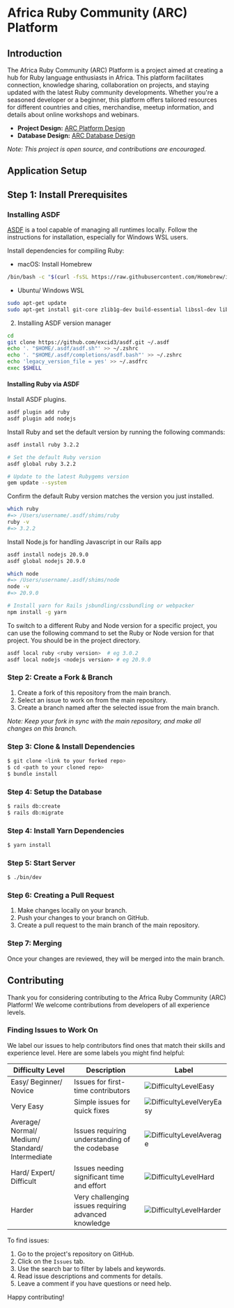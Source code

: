 # Africa Ruby Community (ARC) Platform

## Introduction
The Africa Ruby Community (ARC) Platform is a project aimed at creating a hub for Ruby language enthusiasts in Africa. This platform facilitates connection, knowledge sharing, collaboration on projects, and staying updated with the latest Ruby community developments. Whether you're a seasoned developer or a beginner, this platform offers tailored resources for different countries and cities, merchandise, meetup information, and details about online workshops and webinars.

- **Project Design:** [ARC Platform Design](https://still-snowflake-8822.animaapp.io/)
- **Database Design:** [ARC Database Design](https://dbdiagram.io/d/62afab7c9921fe2a96397c1e)

*Note: This project is open source, and contributions are encouraged.*

## Application Setup

## Step 1: Install Prerequisites

### Installing ASDF


[ASDF](https://asdf-vm.com/) is a tool capable of managing all runtimes locally. Follow the instructions for installation, especially for Windows WSL users.

Install dependencies for compiling Ruby:

* macOS: Install Homebrew

```sh
/bin/bash -c "$(curl -fsSL https://raw.githubusercontent.com/Homebrew/install/HEAD/install.sh)"
```

* Ubuntu/ Windows WSL

```sh
sudo apt-get update
sudo apt-get install git-core zlib1g-dev build-essential libssl-dev libreadline-dev libyaml-dev libsqlite3-dev sqlite3 libxml2-dev libxslt1-dev libcurl4-openssl-dev software-properties-common libffi-dev
```

2. Installing ASDF version manager

```sh
cd
git clone https://github.com/excid3/asdf.git ~/.asdf
echo '. "$HOME/.asdf/asdf.sh"' >> ~/.zshrc
echo '. "$HOME/.asdf/completions/asdf.bash"' >> ~/.zshrc
echo 'legacy_version_file = yes' >> ~/.asdfrc
exec $SHELL
```

#### Installing Ruby via ASDF
Install ASDF plugins.

```sh
asdf plugin add ruby
asdf plugin add nodejs
```

Install Ruby and set the default version by running the following commands:

```sh
asdf install ruby 3.2.2 

# Set the default Ruby version
asdf global ruby 3.2.2 

# Update to the latest Rubygems version
gem update --system
```

Confirm the default Ruby version matches the version you just installed.

```sh
which ruby
#=> /Users/username/.asdf/shims/ruby
ruby -v
#=> 3.2.2
```

Install Node.js for handling Javascript in our Rails app

```sh
asdf install nodejs 20.9.0
asdf global nodejs 20.9.0

which node
#=> /Users/username/.asdf/shims/node
node -v
#=> 20.9.0

# Install yarn for Rails jsbundling/cssbundling or webpacker
npm install -g yarn
```

To switch to a different Ruby and Node version for a specific project, you can use the following command to set the Ruby or Node version for that project. You should be in the project directory.

```sh
asdf local ruby <ruby version>  # eg 3.0.2
asdf local nodejs <nodejs version> # eg 20.9.0
```

### Step 2: Create a Fork & Branch

1. Create a fork of this repository from the main branch.
2. Select an issue to work on from the main repository.
3. Create a branch named after the selected issue from the main branch.

*Note: Keep your fork in sync with the main repository, and make all changes on this branch.*

### Step 3: Clone & Install Dependencies

```sh
$ git clone <link to your forked repo>
$ cd <path to your cloned repo>
$ bundle install
```

### Step 4: Setup the Database

```sh
$ rails db:create
$ rails db:migrate
```

### Step 4: Install Yarn Dependencies

```sh
$ yarn install
```

### Step 5: Start Server

```sh
$ ./bin/dev
```

### Step 6: Creating a Pull Request

1. Make changes locally on your branch.
2. Push your changes to your branch on GitHub.
3. Create a pull request to the main branch of the main repository.

### Step 7: Merging

Once your changes are reviewed, they will be merged into the main branch.

## Contributing

Thank you for considering contributing to the Africa Ruby Community (ARC) Platform! We welcome contributions from developers of all experience levels.

### Finding Issues to Work On

We label our issues to help contributors find ones that match their skills and experience level. Here are some labels you might find helpful:

| Difficulty Level | Description | Label |
| ----------------- | ----------- | ----- |
| Easy/ Beginner/ Novice | Issues for first-time contributors | ![DifficultyLevelEasy](https://img.shields.io/badge/DifficultyLevelEasy-green.svg?style=for-the-badge) |
| Very Easy | Simple issues for quick fixes | ![DifficultyLevelVeryEasy](https://img.shields.io/badge/DifficultyLevelVeryEasy-619B16?style=for-the-badge) |
| Average/ Normal/ Medium/ Standard/ Intermediate | Issues requiring understanding of the codebase | ![DifficultyLevelAverage](https://img.shields.io/badge/DifficultyLevelAverage-DAD22C?style=for-the-badge&color=fbca04) |
| Hard/ Expert/ Difficult | Issues needing significant time and effort | ![DifficultyLevelHard](https://img.shields.io/badge/DifficultyLevelHard-E1803C?style=for-the-badge&color=d93f0b) |
| Harder | Very challenging issues requiring advanced knowledge | ![DifficultyLevelHarder](https://img.shields.io/badge/DifficultyLevelHarder-C70039?style=for-the-badge) |

To find issues:

1. Go to the project's repository on GitHub.
2. Click on the `Issues` tab.
3. Use the search bar to filter by labels and keywords.
4. Read issue descriptions and comments for details.
5. Leave a comment if you have questions or need help.

Happy contributing!
